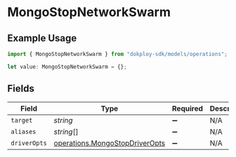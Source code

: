 # MongoStopNetworkSwarm

## Example Usage

```typescript
import { MongoStopNetworkSwarm } from "dokploy-sdk/models/operations";

let value: MongoStopNetworkSwarm = {};
```

## Fields

| Field                                                                            | Type                                                                             | Required                                                                         | Description                                                                      |
| -------------------------------------------------------------------------------- | -------------------------------------------------------------------------------- | -------------------------------------------------------------------------------- | -------------------------------------------------------------------------------- |
| `target`                                                                         | *string*                                                                         | :heavy_minus_sign:                                                               | N/A                                                                              |
| `aliases`                                                                        | *string*[]                                                                       | :heavy_minus_sign:                                                               | N/A                                                                              |
| `driverOpts`                                                                     | [operations.MongoStopDriverOpts](../../models/operations/mongostopdriveropts.md) | :heavy_minus_sign:                                                               | N/A                                                                              |